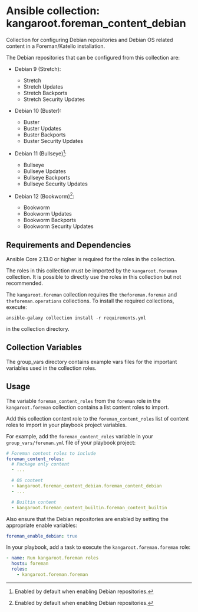 # Ansible collection: kangaroot.foreman_content_debian

Collection for configuring Debian repositories and Debian OS related content in a Foreman/Katello installation.

The Debian repositories that can be configured from this collection are:

- Debian 9 (Stretch):
  - Stretch
  - Stretch Updates
  - Stretch Backports
  - Stretch Security Updates

- Debian 10 (Buster):
  - Buster
  - Buster Updates
  - Buster Backports
  - Buster Security Updates

- Debian 11 (Bullseye)[^1]:
  - Bullseye
  - Bullseye Updates
  - Bullseye Backports 
  - Bullseye Security Updates

- Debian 12 (Bookworm)[^1]:
  - Bookworm
  - Bookworm Updates
  - Bookworm Backports
  - Bookworm Security Updates

[^1]: Enabled by default when enabling Debian repositories.

## Requirements and Dependencies

Ansible Core 2.13.0 or higher is required for the roles in the collection.

The roles in this collection must be imported by the `kangaroot.foreman` collection. It is possible to directly use the roles in this collection but not recommended.

The `kangaroot.foreman` collection requires the `theforeman.foreman` and `theforeman.operations` collections. To install the required collections, execute:

```shell
ansible-galaxy collection install -r requirements.yml
```

in the collection directory.

## Collection Variables

The group_vars directory contains example vars files for the important variables used in the collection roles.

## Usage

The variable `foreman_content_roles` from the `foreman` role in the `kangaroot.foreman` collection contains a list content roles to import.

Add this collection content role to the `foreman_content_roles` list of content roles to import in your playbook project variables.

For example, add the `foreman_content_roles` variable in your `group_vars/foreman.yml` file of your playbook project:

```yaml
# Foreman content roles to include
foreman_content_roles:
  # Package only content
  - ...

  # OS content
  - kangaroot.foreman_content_debian.foreman_content_debian
  - ...

  # Builtin content
  - kangaroot.foreman_content_builtin.foreman_content_builtin
```

Also ensure that the Debian repositories are enabled by setting the appropriate enable variables:

```yaml
foreman_enable_debian: true
```

In your playbook, add a task to execute the `kangaroot.foreman.foreman` role:

```yaml
- name: Run kangaroot.foreman roles
  hosts: foreman
  roles:
    - kangaroot.foreman.foreman
```

